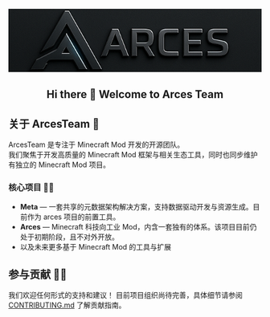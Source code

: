 <div align="center">

![ArcesTeam Logo](https://github.com/ArcesTeam/.github/blob/main/assets/ArcesTeam_Logo.png)

## Hi there 👋 Welcome to Arces Team

</div>

## 关于 ArcesTeam 🌈

ArcesTeam 是专注于 Minecraft Mod 开发的开源团队。  
我们聚焦于开发高质量的 Minecraft Mod 框架与相关生态工具，同时也同步维护有独立的 Minecraft Mod 项目。

### 核心项目 👩‍💻

- **Meta** — 一套共享的元数据架构解决方案，支持数据驱动开发与资源生成。目前作为 arces 项目的前置工具。
- **Arces** — Minecraft 科技向工业 Mod，内含一套独有的体系。该项目目前仍处于初期阶段，且不对外开放。
- 以及未来更多基于 Minecraft Mod 的工具与扩展

## 参与贡献 🙋‍♀️

我们欢迎任何形式的支持和建议！
目前项目组织尚待完善，具体细节请参阅 [CONTRIBUTING.md](https://github.com/ArcesTeam/.github/blob/main/CONTERIBUTING.md) 了解贡献指南。
